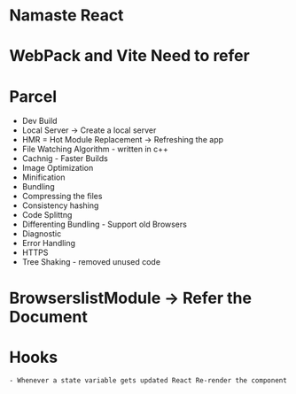 # Namaste React 

# WebPack and Vite Need to refer
# Parcel
- Dev Build
- Local Server -> Create a local server
- HMR = Hot Module Replacement -> Refreshing the app
- File Watching Algorithm - written in c++
- Cachnig - Faster Builds
- Image Optimization
- Minification
- Bundling
- Compressing the files
- Consistency hashing
- Code Splittng
- Differenting Bundling - Support old Browsers
- Diagnostic
- Error Handling
- HTTPS
- Tree Shaking - removed unused code

# BrowserslistModule -> Refer the Document


# Hooks
    - Whenever a state variable gets updated React Re-render the component